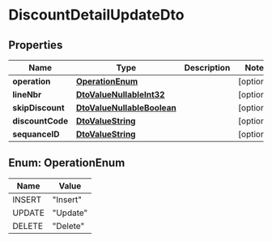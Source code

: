 
# DiscountDetailUpdateDto

## Properties
Name | Type | Description | Notes
------------ | ------------- | ------------- | -------------
**operation** | [**OperationEnum**](#OperationEnum) |  |  [optional]
**lineNbr** | [**DtoValueNullableInt32**](DtoValueNullableInt32.md) |  |  [optional]
**skipDiscount** | [**DtoValueNullableBoolean**](DtoValueNullableBoolean.md) |  |  [optional]
**discountCode** | [**DtoValueString**](DtoValueString.md) |  |  [optional]
**sequanceID** | [**DtoValueString**](DtoValueString.md) |  |  [optional]


<a name="OperationEnum"></a>
## Enum: OperationEnum
Name | Value
---- | -----
INSERT | &quot;Insert&quot;
UPDATE | &quot;Update&quot;
DELETE | &quot;Delete&quot;



